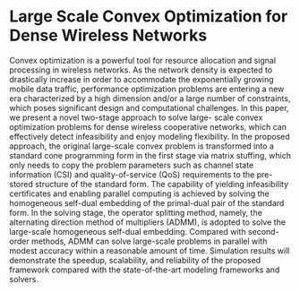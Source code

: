 # Large Scale Convex Optimization for Dense Wireless Networks
Convex optimization is a powerful tool for resource allocation and signal processing in wireless networks. As the network density is expected to drastically increase in order to accommodate the exponentially growing mobile data traffic, performance optimization problems are entering a new era characterized by a high dimension and/or a large number of constraints, which poses significant design and computational challenges. In this paper, we present a novel two-stage approach to solve large- scale convex optimization problems for dense wireless cooperative networks, which can effectively detect infeasibility and enjoy modeling flexibility. In the proposed approach, the original large-scale convex problem is transformed into a standard cone programming form in the first stage via matrix stuffing, which only needs to copy the problem parameters such as channel state information (CSI) and quality-of-service (QoS) requirements to the pre-stored structure of the standard form. The capability of yielding infeasibility certificates and enabling parallel computing is achieved by solving the homogeneous self-dual embedding of the primal-dual pair of the standard form. In the solving stage, the operator splitting method, namely, the alternating direction method of multipliers (ADMM), is adopted to solve the large-scale homogeneous self-dual embedding. Compared with second-order methods, ADMM can solve large-scale problems in parallel with modest accuracy within a reasonable amount of time. Simulation results will demonstrate the speedup, scalability, and reliability of the proposed framework compared with the state-of-the-art modeling frameworks and solvers.
